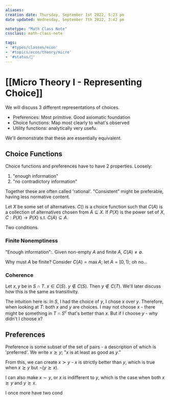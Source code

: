 ```yaml
---
aliases:
creation date: Thursday, September 1st 2022, 5:23 pm
date updated: Wednesday, September 7th 2022, 3:42 pm

notetype: "Math Class Note"
cssclass: math-class-note

tags: 
- '#types/classes/econ'
- '#topics/econ/theory/micro'
- '#status/🚧'
---
```


# [[Micro Theory I - Representing Choice]]

We will discuss 3 different representations of choices. 
- Preferences: Most primitive. Good axiomatic foundation
- Choice functions: Map most clearly to what's observed
- Utility functions: analytically very usefu. 

We'll demonstrate that these are essentially equivalent. 

## Choice Functions

Choice functions and preferences have to have 2 properties. Loosely:
1) "enough information"
2) "no contradictory information"

Together these are often called 'rational'. "Consistent" might be preferable, having less normative content. 

Let $X$ be some set of alternatives. $C()$ is a choice function such that $C(A)$ is a collection of alternatives chosen from $A \subseteq X$. If $P(X)$ is the power set of $X$, $C: P(X) \to P(X)$ s.t. $C(A) \subseteq A$. 

Two conditions. 

### Finite Nonemptiness
"Enough information":. Given non-empty $A$ and finite $A$, $C(A) \neq \emptyset$. 

Why must $A$ be finite? Consider $C(A) = \max A$; let $A = [0,1)$; oh no... 


### Coherence

Let $x,y$ be in $S \cap T$. $x \in C(S)$. $y \notin C(S)$. Then $y \notin C(T)$. We'll later discuss how this is the same as transitivity. 

The intuition here is: In $S$, I had the choice of $y$, I chose $x$ over $y$. Therefore, when looking at $T$: both $x$ and $y$ are choices. I may not choose $x$ - there might be something in $T \cap S^c$ that's better than $x$. But if I choose $y$ - why didn't I choose $x$? 


## Preferences

Preference is some subset of the set of pairs - a description of which is 'preferred'. We write $x \succsim y$; "$x$ is at least as good as $y$."  

From this, we can create $x \succ y$ - $x$ is strictly better than $y$, which is true when $x \succsim y$ but $\neg(y \succsim x)$. 

I can also make $x \sim y$, or $x$ is indifferent to $y$, which is the case when both $x \succsim y$ and $y \succsim x$. 

I once more have two cond
